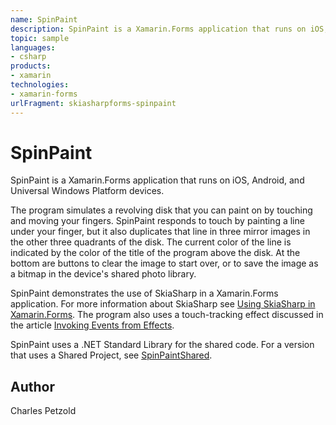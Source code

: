 ```yaml
---
name: SpinPaint
description: SpinPaint is a Xamarin.Forms application that runs on iOS, Android, and Universal Windows Platform devices. The program simulates a revolving disk that you can paint on by touching and moving your fingers. SpinPaint responds to touch by painting a line under your finger, but it also duplicates that line in three mirror images in the other three quadrants of the disk. The current color of the line is indicated by the color of the title of the program above the disk. At the bottom are buttons to clear the image to start over, or to save the image as a bitmap in the device's shared photo library. SpinPaint demonstrates the use of SkiaSharp in a Xamarin.Forms application.
topic: sample
languages:
- csharp
products:
- xamarin
technologies:
- xamarin-forms
urlFragment: skiasharpforms-spinpaint
---
```

SpinPaint
=========

SpinPaint is a Xamarin.Forms application that runs on iOS, Android, and Universal Windows Platform devices.

The program simulates a revolving disk that you can paint on by touching and moving your fingers.
SpinPaint responds to touch by painting a line under your finger, but it also duplicates that line in three mirror images in the other three quadrants of the disk.
The current color of the line is indicated by the color of the title of the program above the disk. At the bottom are buttons to clear the image to start over, or to save the image as a bitmap in the device's shared photo library.

SpinPaint demonstrates the use of SkiaSharp in a Xamarin.Forms application. For more information about SkiaSharp see [Using SkiaSharp in Xamarin.Forms](/guides/xamarin-forms/advanced/skiasharp/). The program also uses a touch-tracking effect discussed in the article [Invoking Events from Effects](/guides/xamarin-forms/application-fundamentals/effects/touch-tracking/).

SpinPaint uses a .NET Standard Library for the shared code. For a version that uses a Shared Project, see [SpinPaintShared](https://developer.xamarin.com/samples/xamarin-forms/SkiaSharpForms/SpinPaintShared/).

Author
------
Charles Petzold
